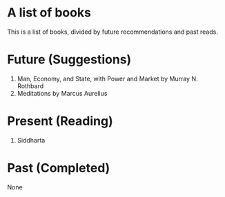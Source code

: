 # A list of books  
This is a list of books, divided by future recommendations and past reads.  
# Future (Suggestions)
1. Man, Economy, and State, with Power and Market by Murray N. Rothbard
1. Meditations by Marcus Aurelius
  
# Present (Reading)
1. Siddharta

# Past (Completed)
None
